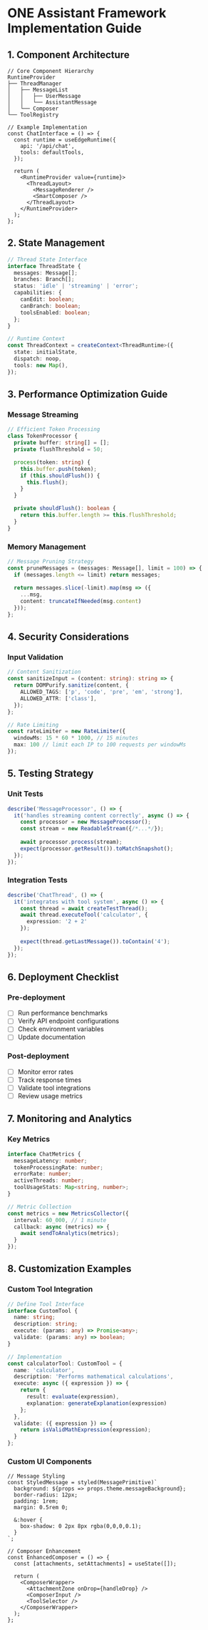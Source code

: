 # ONE Assistant Framework Implementation Guide

## 1. Component Architecture
```tsx
// Core Component Hierarchy
RuntimeProvider
├── ThreadManager
│   ├── MessageList
│   │   ├── UserMessage
│   │   └── AssistantMessage
│   └── Composer
└── ToolRegistry

// Example Implementation
const ChatInterface = () => {
  const runtime = useEdgeRuntime({
    api: '/api/chat',
    tools: defaultTools,
  });

  return (
    <RuntimeProvider value={runtime}>
      <ThreadLayout>
        <MessageRenderer />
        <SmartComposer />
      </ThreadLayout>
    </RuntimeProvider>
  );
};
```

## 2. State Management
```typescript
// Thread State Interface
interface ThreadState {
  messages: Message[];
  branches: Branch[];
  status: 'idle' | 'streaming' | 'error';
  capabilities: {
    canEdit: boolean;
    canBranch: boolean;
    toolsEnabled: boolean;
  };
}

// Runtime Context
const ThreadContext = createContext<ThreadRuntime>({
  state: initialState,
  dispatch: noop,
  tools: new Map(),
});
```

## 3. Performance Optimization Guide

### Message Streaming
```typescript
// Efficient Token Processing
class TokenProcessor {
  private buffer: string[] = [];
  private flushThreshold = 50;

  process(token: string) {
    this.buffer.push(token);
    if (this.shouldFlush()) {
      this.flush();
    }
  }

  private shouldFlush(): boolean {
    return this.buffer.length >= this.flushThreshold;
  }
}
```

### Memory Management
```typescript
// Message Pruning Strategy
const pruneMessages = (messages: Message[], limit = 100) => {
  if (messages.length <= limit) return messages;
  
  return messages.slice(-limit).map(msg => ({
    ...msg,
    content: truncateIfNeeded(msg.content)
  }));
};
```

## 4. Security Considerations

### Input Validation
```typescript
// Content Sanitization
const sanitizeInput = (content: string): string => {
  return DOMPurify.sanitize(content, {
    ALLOWED_TAGS: ['p', 'code', 'pre', 'em', 'strong'],
    ALLOWED_ATTR: ['class'],
  });
};

// Rate Limiting
const rateLimiter = new RateLimiter({
  windowMs: 15 * 60 * 1000, // 15 minutes
  max: 100 // limit each IP to 100 requests per windowMs
});
```

## 5. Testing Strategy

### Unit Tests
```typescript
describe('MessageProcessor', () => {
  it('handles streaming content correctly', async () => {
    const processor = new MessageProcessor();
    const stream = new ReadableStream({/*...*/});
    
    await processor.process(stream);
    expect(processor.getResult()).toMatchSnapshot();
  });
});
```

### Integration Tests
```typescript
describe('ChatThread', () => {
  it('integrates with tool system', async () => {
    const thread = await createTestThread();
    await thread.executeTool('calculator', {
      expression: '2 + 2'
    });
    
    expect(thread.getLastMessage()).toContain('4');
  });
});
```

## 6. Deployment Checklist

### Pre-deployment
- [ ] Run performance benchmarks
- [ ] Verify API endpoint configurations
- [ ] Check environment variables
- [ ] Update documentation

### Post-deployment
- [ ] Monitor error rates
- [ ] Track response times
- [ ] Validate tool integrations
- [ ] Review usage metrics

## 7. Monitoring and Analytics

### Key Metrics
```typescript
interface ChatMetrics {
  messageLatency: number;
  tokenProcessingRate: number;
  errorRate: number;
  activeThreads: number;
  toolUsageStats: Map<string, number>;
}

// Metric Collection
const metrics = new MetricsCollector({
  interval: 60_000, // 1 minute
  callback: async (metrics) => {
    await sendToAnalytics(metrics);
  }
});
```

## 8. Customization Examples

### Custom Tool Integration
```typescript
// Define Tool Interface
interface CustomTool {
  name: string;
  description: string;
  execute: (params: any) => Promise<any>;
  validate: (params: any) => boolean;
}

// Implementation
const calculatorTool: CustomTool = {
  name: 'calculator',
  description: 'Performs mathematical calculations',
  execute: async ({ expression }) => {
    return {
      result: evaluate(expression),
      explanation: generateExplanation(expression)
    };
  },
  validate: ({ expression }) => {
    return isValidMathExpression(expression);
  }
};
```

### Custom UI Components
```tsx
// Message Styling
const StyledMessage = styled(MessagePrimitive)`
  background: ${props => props.theme.messageBackground};
  border-radius: 12px;
  padding: 1rem;
  margin: 0.5rem 0;
  
  &:hover {
    box-shadow: 0 2px 8px rgba(0,0,0,0.1);
  }
`;

// Composer Enhancement
const EnhancedComposer = () => {
  const [attachments, setAttachments] = useState([]);
  
  return (
    <ComposerWrapper>
      <AttachmentZone onDrop={handleDrop} />
      <ComposerInput />
      <ToolSelector />
    </ComposerWrapper>
  );
};